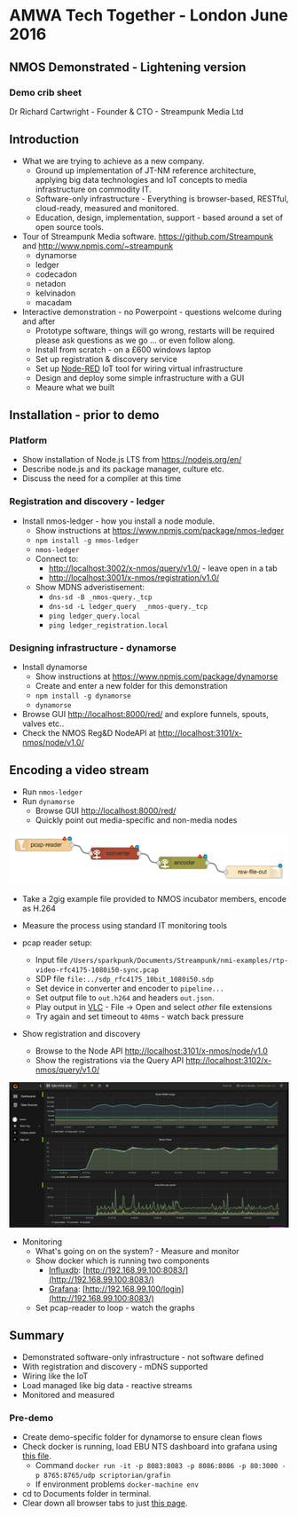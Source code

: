 # AMWA Tech Together - London June 2016
## NMOS Demonstrated - Lightening version
### Demo crib sheet

Dr Richard Cartwright - Founder & CTO - Streampunk Media Ltd

## Introduction

* What we are trying to achieve as a new company.
  * Ground up implementation of JT-NM reference architecture, applying big data technologies and IoT concepts to media infrastructure on commodity IT.
  * Software-only infrastructure - Everything is browser-based, RESTful, cloud-ready, measured and monitored.
  * Education, design, implementation, support - based around a set of open source tools.
* Tour of Streampunk Media software. https://github.com/Streampunk and http://www.npmjs.com/~streampunk
  * dynamorse
  * ledger
  * codecadon
  * netadon
  * kelvinadon
  * macadam
* Interactive demonstration - no Powerpoint - questions welcome during and after
  * Prototype software, things will go wrong, restarts will be required please ask questions as we go ... or even follow along.
  * Install from scratch - on a £600 windows laptop
  * Set up registration & discovery service
  * Set up [Node-RED](http://nodered.org/) IoT tool for wiring virtual infrastructure
  * Design and deploy some simple infrastructure with a GUI
  * Meaure what we built

## Installation - prior to demo

### Platform

* Show installation of Node.js LTS from https://nodejs.org/en/
* Describe node.js and its package manager, culture etc.
* Discuss the need for a compiler at this time

### Registration and discovery - ledger

* Install nmos-ledger - how you install a node module.
  * Show instructions at https://www.npmjs.com/package/nmos-ledger
  * `npm install -g nmos-ledger`
  * `nmos-ledger`
  * Connect to:
    * [http://localhost:3002/x-nmos/query/v1.0/](http://localhost:3002/x-nmos/query/v1.0/) - leave open in a tab
    * [http://localhost:3001/x-nmos/registration/v1.0/](http://localhost:3001/x-nmos/registration/v1.0/)
  * Show MDNS adveristisement:
    * `dns-sd -B _nmos-query._tcp`
    * `dns-sd -L ledger_query  _nmos-query._tcp`
    * `ping ledger_query.local`
    * `ping ledger_registration.local`

### Designing infrastructure - dynamorse

* Install dynamorse
  * Show instructions at https://www.npmjs.com/package/dynamorse
  * Create and enter a new folder for this demonstration
  * `npm install -g dynamorse`
  * `dynamorse`
* Browse GUI [http://localhost:8000/red/](http://localhost:8000/red/) and explore funnels, spouts, valves etc..
* Check the NMOS Reg&D NodeAPI at [http://localhost:3101/x-nmos/node/v1.0/](http://localhost:3101/x-nmos/node/v1.0/)

## Encoding a video stream

* Run `nmos-ledger`
* Run `dynamorse`
   * Browse GUI [http://localhost:8000/red/](http://localhost:8000/red/)
   * Quickly point out media-specific and non-media nodes

![video chain](../images/encode.png)
* Take a 2gig example file provided to NMOS incubator members, encode as H.264
* Measure the process using standard IT monitoring tools
* pcap reader setup:
  * Input file `/Users/sparkpunk/Documents/Streampunk/nmi-examples/rtp-video-rfc4175-1080i50-sync.pcap`
  * SDP file `file:../sdp_rfc4175_10bit_1080i50.sdp`
  * Set device in converter and encoder to `pipeline...`
  * Set output file to `out.h264` and headers `out.json`.
  * Play output in [VLC](http://www.videolan.org/vlc/) - File -> Open and select _other_ file extensions
  * Try again and set timeout to `40`ms - watch back pressure

* Show registration and discovery
   * Browse to the Node API [http://localhost:3101/x-nmos/node/v1.0](http://localhost:3101/x-nmos/node/v1.0)
   * Show the registrations via the Query API [http://localhost:3102/x-nmos/query/v1.0/](http://localhost:3102/x-nmos/query/v1.0/)

![monitoring](../images/grafana.png)
* Monitoring
  * What's going on on the system? - Measure and monitor
  * Show docker which is running two components
     * [Influxdb](https://influxdata.com/time-series-platform/influxdb/): [http://192.168.99.100:8083/](http://192.168.99.100:8083/)
     * [Grafana](http://grafana.org/): [http://192.168.99.100/login](http://192.168.99.100:8083/)
   * Set pcap-reader to loop - watch the graphs

## Summary

* Demonstrated software-only infrastructure - not software defined
* With registration and discovery - mDNS supported
* Wiring like the IoT
* Load managed like big data - reactive streams
* Monitored and measured

### Pre-demo

* Create demo-specific folder for dynamorse to ensure clean flows
* Check docker is running, load EBU NTS dashboard into grafana using [this file](ebu_nts_2016_graphs.json).
  * Command `docker run -it -p 8083:8083 -p 8086:8086 -p 80:3000 -p 8765:8765/udp scriptorian/grafin`
  * If environment problems `docker-machine env`
* cd to Documents folder in terminal.
* Clear down all browser tabs to just [this page](https://github.com/Streampunk/dynamorse/edit/master/doc/ebu_nts_demo_crib.md).



